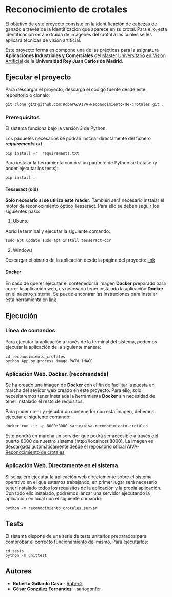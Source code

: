 # Reconocimiento de crotales

El objetivo de este proyecto consiste en la identificación de cabezas de ganado a través de la identificación que aparece en su crotal. Para ello, esta identificación será extraida de imágenes del crotal a las cuales se les aplicará técnicas de visión artificial.

Este proyecto forma es compone una de las prácticas para la asignatura __Aplicaciones Industriales y Comerciales__ del [Master Universitario en Visión Artificial](https://mastervisionartificial.es) de la **Universidad Rey Juan Carlos de Madrid**.

## Ejecutar el proyecto

Para descargar el proyecto, descarga el código fuente desde este repositorio o clonalo:

```
git clone git@github.com:RoberG/AIVA-Reconocimiento-de-crotales.git .
```

### Prerequisitos

El sistema funciona bajo la versión 3 de Python. 

Los paquetes necesarios se podrán instalar directamente del fichero **_requirements.txt_**.

```
pip install -r  requirements.txt
```

Para instalar la herramienta como si un paquete de Python se tratase (y poder ejecutar los tests):
```
pip install .
``` 
#### Tesseract (old)

**Solo necesario si se utiliza este reader**. También será necesario instalar el motor de reconocimiento óptico Tesseract. Para ello se deben seguir los siguientes paso:

1. Ubuntu

Abrid la terminal y ejecutar la siguiente comando:

```
sudo apt update sudo apt install tesseract-ocr
```

2. Windows

Descargar el binario de la aplicación desde la página del proyecto: [link](https://tesseract-ocr.github.io/tessdoc/Downloads)

#### Docker

En caso de querer ejecutar el contenedor la imagen **Docker** preparado para correr la aplicación web, es necesario tener instalado la aplicación **Docker** en el nuestro sistema. Se puede encontrar las instruciones para instalar esta herramienta en [link](https://docs.docker.com/get-docker/)

## Ejecución


### Línea de comandos

Para ejecutar la aplicación a través de la terminal del sistema, podemos ejecutar la aplicación de la siguiente manera:

``` 
cd reconocimiento_crotales
python App.py process_image PATH_IMAGE
``` 

### Aplicación Web. Docker. (recomendada)

Se ha creado una imagen de **Docker** con el fin de facilitar la puesta en marcha del sevidor web creado en este proyecto. Para ello, solo necesitaremos tener instalada la herramienta **Docker** sin necesidad de tener instalado el resto de requisitos. 

Para poder crear y ejecutar un contenedor con esta imagen, debemos ejecutar el siguiente comando:

``` 
docker run -it -p 8000:8000 sario/aiva-reconocimiento-crotales
``` 

Esto pondrá en marcha un servidor que podrá ser accesible a través del puerto 8000 de nuestro sistema (http://localhost:8000). La imagen es descargada automáticamente desde el repositorio oficial [AIVA-Reconocimiento de crotales](https://hub.docker.com/r/sario/aiva-reconocimiento-crotales).

### Aplicación Web. Directamente en el sistema.

Si se quiere ejecutar la aplicación web directamente sobre el sistema operativo en el que estamos trabajando, en primer lugar será necesario tener instalado todos los requisitos de la aplicación y la propia aplicación. Con todo ello instalado, podremos lanzar una servidor ejecutando la aplicación en local con el siguiente comando:

``` 
python -m reconocimiento_crotales.server
```

## Tests

El sistema dispone de una serie de tests unitarios preparados para comprobar el correcto funcionamiento del mismo. Para ejecutarlos:

```
cd tests
python -m unittest 
```

## Autores

* **Roberto Gallardo Cava** - [RoberG](https://github.com/RoberG)
* **César González Fernández** - [sariogonfer](https://github.com/sariogonfer)
